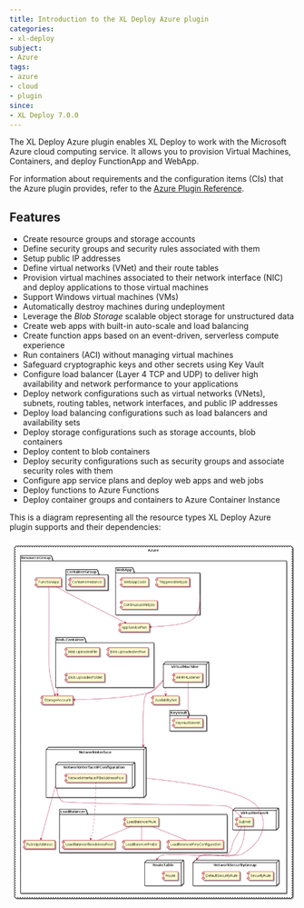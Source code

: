 ```yaml
---
title: Introduction to the XL Deploy Azure plugin
categories:
- xl-deploy
subject:
- Azure
tags:
- azure
- cloud
- plugin
since:
- XL Deploy 7.0.0
---
```


The XL Deploy Azure plugin enables XL Deploy to work with the Microsoft Azure cloud computing service. It allows you to provision Virtual Machines, Containers, and deploy FunctionApp and WebApp.

For information about requirements and the configuration items (CIs) that the Azure plugin provides, refer to the [Azure Plugin Reference](/xl-deploy-xld-azure-plugin/latest/azurePluginManual.html).

## Features

* Create resource groups and storage accounts
* Define security groups and security rules associated with them
* Setup public IP addresses
* Define virtual networks (VNet) and their route tables
* Provision virtual machines associated to their network interface (NIC) and deploy applications to those virtual machines
* Support Windows virtual machines (VMs)
* Automatically destroy machines during undeployment
* Leverage the *Blob Storage* scalable object storage for unstructured data
* Create web apps with built-in auto-scale and load balancing
* Create function apps based on an event-driven, serverless compute experience
* Run containers (ACI) without managing virtual machines
* Safeguard cryptographic keys and other secrets using Key Vault
* Configure load balancer (Layer 4 TCP and UDP) to deliver high availability and network performance to your applications
* Deploy network configurations such as virtual networks (VNets), subnets, routing tables, network interfaces, and public IP addresses
* Deploy load balancing configurations such as load balancers and availability sets
* Deploy storage configurations such as storage accounts, blob containers
* Deploy content to blob containers
* Deploy security configurations such as security groups and associate security roles with them
* Configure app service plans and deploy web apps and web jobs
* Deploy functions to Azure Functions
* Deploy container groups and containers to Azure Container Instance

This is a diagram representing all the resource types XL Deploy Azure plugin supports and their dependencies:

![Azure types diagram](images/xl-deploy-azure-diagram.png)
